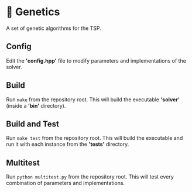 # 🧬 Genetics
A set of genetic algorithms for the TSP.

## Config
Edit the __'config.hpp'__ file to modify parameters and implementations of the solver.

## Build
Run `make` from the repository root. This will build the executable __'solver'__ (inside a __'bin'__ directory).

## Build and Test
Run `make test` from the repository root. This will build the executable and run it with each instance from the __'tests'__ directory.

## Multitest
Run `python multitest.py` from the repository root. This will test every combination of parameters and implementations.